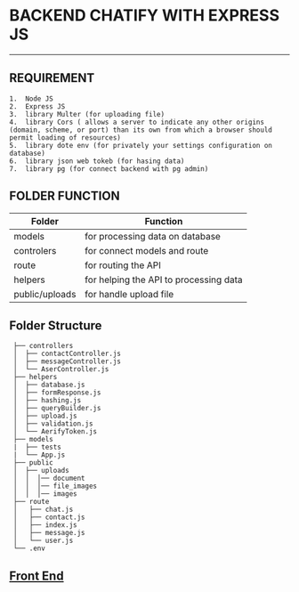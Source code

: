 # BACKEND CHATIFY WITH EXPRESS JS
***
## REQUIREMENT

```
1.  Node JS
2.  Express JS
3.  library Multer (for uploading file)
4.  library Cors ( allows a server to indicate any other origins (domain, scheme, or port) than its own from which a browser should permit loading of resources)
5.  library dote env (for privately your settings configuration on database)
6.  library json web tokeb (for hasing data)
7.  library pg (for connect backend with pg admin)
```

## FOLDER FUNCTION

| Folder  | Function |
| ----- | --- |
| models   |  for processing data on database |
| controlers | for connect models and route  |
| route | for routing the API  |
| helpers | for helping the API to processing data  |
| public/uploads | for handle upload file  |

## Folder Structure
```
 ├── controllers         
 │  ├── contactController.js
 │  ├── messageController.js
 │  └── AserController.js
 ├── helpers            
 │  ├── database.js
 │  ├── formResponse.js
 │  ├── hashing.js
 │  ├── queryBuilder.js
 │  ├── upload.js
 │  ├── validation.js
 │  └── AerifyToken.js
 ├── models
 |  ├── tests  
 |  └── App.js
 ├── public
 │  ├── uploads  
 │  │  │── document
 │  │  │── file_images
 │  │  │── images
 ├── route
 │   ├── chat.js
 │   ├── contact.js           
 │   ├── index.js
 │   ├── message.js
 │   └── user.js
 └── .env
```

## [Front End](https://github.com/irvanswan/chatify-frontend)
